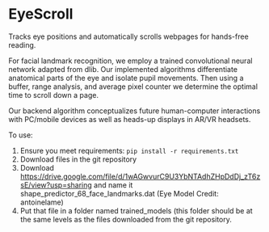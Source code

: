 # EyeScroll

Tracks eye positions and automatically scrolls webpages for hands-free reading.

For facial landmark recognition, we employ a trained convolutional neural network adapted from dlib. Our implemented algorithms differentiate anatomical parts of the eye and isolate pupil movements. Then using a buffer, range analysis, and average pixel counter we determine the optimal time to scroll down a page.  

Our backend algorithm conceptualizes future human-computer interactions with PC/mobile devices as well as heads-up displays in AR/VR headsets.

To use:
1. Ensure you meet requirements: `pip install -r requirements.txt`
2. Download files in the git repository
3. Download https://drive.google.com/file/d/1wAGwvurC9U3YbNTAdhZHpDdDj_zT6zsE/view?usp=sharing and name it shape_predictor_68_face_landmarks.dat (Eye Model Credit: antoinelame)
4. Put that file in a folder named trained_models (this folder should be at the same levels as the files downloaded from the git repository.

